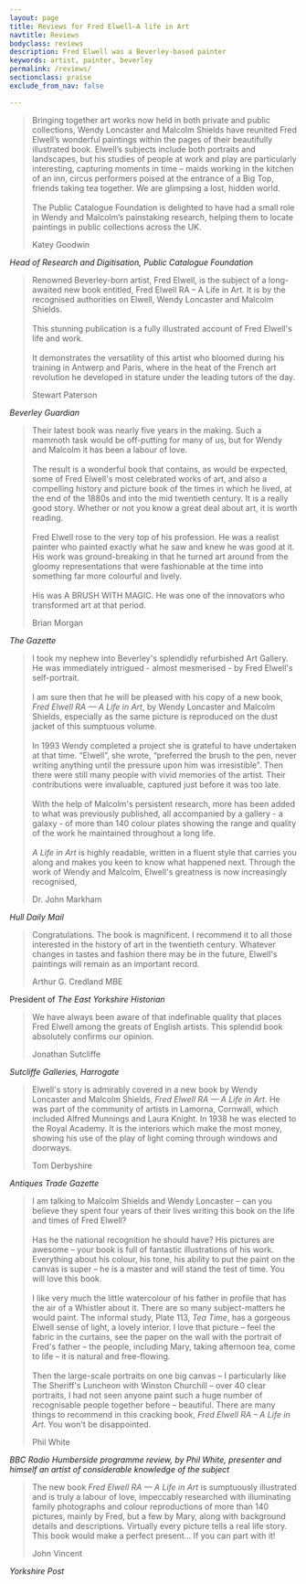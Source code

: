 ```yaml
---
layout: page
title: Reviews for Fred Elwell—A life in Art
navtitle: Reviews
bodyclass: reviews
description: Fred Elwell was a Beverley-based painter
keywords: artist, painter, beverley
permalink: /reviews/
sectionclass: praise
exclude_from_nav: false

---
```


> Bringing together art works now held in both private and public collections, Wendy Loncaster and Malcolm Shields have reunited Fred Elwell’s wonderful paintings within the pages of their beautifully illustrated book. Elwell’s subjects include both portraits and landscapes, but his studies of people at work and play are particularly interesting, capturing moments in time – maids working in the kitchen of an inn, circus performers poised at the entrance of a Big Top, friends taking tea together. We are glimpsing a lost, hidden world.<br><br>
The Public Catalogue Foundation is delighted to have had a small role in Wendy and Malcolm’s painstaking research, helping them to locate paintings in public collections across the UK.
><p><span class="author">Katey Goodwin</span><br>
<cite>Head of Research and Digitisation, Public Catalogue Foundation</cite></p>


> Renowned Beverley-born artist, Fred Elwell, is the subject of a long-awaited new book entitled, Fred Elwell RA – A Life in Art. It is by the recognised authorities on Elwell, Wendy Loncaster and Malcolm Shields.<br><br>This stunning publication is a fully illustrated account of Fred Elwell's life and work.<br><br>It demonstrates the versatility of this artist who bloomed during his training in Antwerp and Paris, where in the heat of the French art revolution he developed in stature under the leading tutors of the day.</p>
><p><span class="author">Stewart Paterson</span><br>
<cite>Beverley Guardian</cite></p>


> Their latest book was nearly five years in the making. Such a mammoth task would be off-putting for many of us, but for Wendy and Malcolm it has been a labour of love.<br><br>The result is a wonderful book that contains, as would be expected, some of Fred Elwell's most celebrated works of art, and also a compelling history and picture book of the times in which he lived, at the end of the 1880s and into the mid twentieth century. It is a really good story. Whether or not you know a great deal about art, it is worth reading.<br><br>Fred Elwell rose to the very top of his profession. He was a realist painter who painted exactly what he saw and knew he was good at it. His work was ground-breaking in that he turned art around from the gloomy representations that were fashionable at the time into something far more colourful and lively.<br><br>His was A BRUSH WITH MAGIC. He was one of the innovators who transformed art at that period.</p>
><p><span class="author">Brian Morgan</span><br>
<cite>The Gazette</cite></p>


> I took my nephew into Beverley's splendidly refurbished Art Gallery. He was immediately intrigued - almost mesmerised - by Fred Elwell's self-portrait.<br><br>I am sure then that he will be pleased with his copy of a new book, <cite>Fred Elwell RA &mdash; A Life in Art</cite>, by Wendy Loncaster and Malcolm Shields, especially as the same picture is reproduced on the dust jacket of this sumptuous volume.<br><br>In 1993 Wendy completed a project she is grateful to have undertaken at that time. &ldquo;Elwell&rdquo;, she wrote, &ldquo;preferred the brush to the pen, never writing anything until the pressure upon him was irresistible&rdquo;. Then there were still many people with vivid memories of the artist. Their contributions were invaluable, captured just before it was too late.<br><br>With the help of Malcolm's persistent research, more has been added to what was previously published, all accompanied by a gallery - a galaxy - of more than 140 colour plates showing the range and quality of the work he maintained throughout a long life.<br><br><cite>A Life in Art</cite> is highly readable, written in a fluent style that carries you along and makes you keen to know what happened next. Through the work of Wendy and Malcolm, Elwell's greatness is now increasingly recognised,
><p><span class="author">Dr. John Markham</span><br>
<cite>Hull Daily Mail</cite></p>

> Congratulations. The book is magnificent. I recommend it to all those interested in the history of art in the twentieth century. Whatever changes in tastes and fashion there may be in the future, Elwell's paintings will remain as an important record.
><p><span class="author">Arthur G. Credland MBE</span><br>
President of <cite>The East Yorkshire Historian</cite></p>

> We have always been aware of that indefinable quality that places Fred Elwell among the greats of English artists. This splendid book absolutely confirms our opinion.
><p><span class="author">Jonathan Sutcliffe</span><br>
<cite>Sutcliffe Galleries, Harrogate</cite></p>

> Elwell's story is admirably covered in a new book by Wendy Loncaster and Malcolm Shields, <cite>Fred Elwell RA &mdash; A Life in Art</cite>. He was part of the community of artists in Lamorna, Cornwall, which included Alfred Munnings and Laura Knight. In 1938 he was elected to the Royal Academy. It is the interiors which make the most money, showing his use of the play of light coming through windows and doorways.
><p><span class="author">Tom Derbyshire</span><br>
<cite>Antiques Trade Gazette</cite></p>

> I am talking to Malcolm Shields and Wendy Loncaster – can you believe they spent four years of their lives writing this book on the life and times of Fred Elwell?<br><br>Has he the national recognition he should have? His pictures are awesome – your book is full of fantastic illustrations of his work. Everything about his colour, his tone, his ability to put the paint on the canvas is super – he is a master and will stand the test of time. You will love this book.<br><br>I like very much the little watercolour of his father in profile that has the air of a Whistler about it. There are so many subject-matters he would paint. The informal study, Plate 113, <cite>Tea Time</cite>, has a gorgeous Elwell sense of light, a lovely interior. I love that picture – feel the fabric in the curtains, see the paper on the wall with the portrait of Fred's father – the people, including Mary, taking afternoon tea, come to life – it is natural and free-flowing.<br><br>Then the large-scale portraits on one big canvas – I particularly like The Sheriff's Luncheon with Winston Churchill – over 40 clear portraits, I had not seen anyone paint such a huge number of recognisable people together before – beautiful. There are many things to recommend in this cracking book, <cite>Fred Elwell RA – A Life in Art</cite>. You won't be disappointed.
><p><span class="author">Phil White</span><br>
<cite>BBC Radio Humberside programme review, by Phil White, presenter and himself an artist of considerable knowledge of the subject</cite></p>

> The new book <cite>Fred Elwell RA &mdash; A Life in Art</cite> is sumptuously illustrated and is truly a labour of love, impeccably researched with illuminating family photographs and colour reproductions of more than 140 pictures, mainly by Fred, but a few by Mary, along with background details and descriptions. Virtually every picture tells a real life story. This book would make a perfect present… If you can part with it!
><p><span class="author">John Vincent</span><br>
<cite>Yorkshire Post</cite></p>
